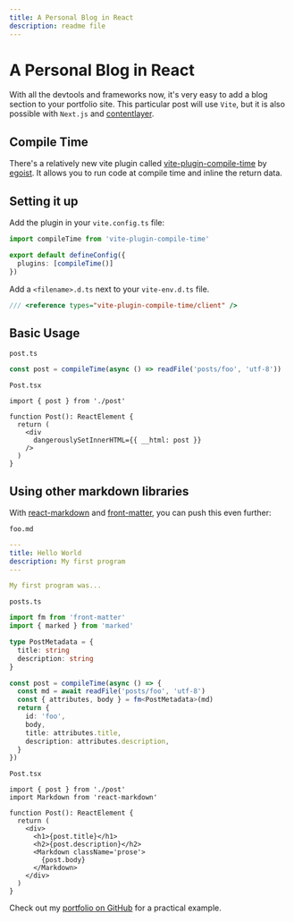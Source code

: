 ```yaml
---
title: A Personal Blog in React
description: readme file
---
```


# A Personal Blog in React

With all the devtools and frameworks now, it's very easy to add a blog section to your portfolio site. This particular post will use `Vite`, but it is also possible with `Next.js` and [contentlayer](https://github.com/contentlayerdev/contentlayer).


## Compile Time

There's a relatively new vite plugin called [vite-plugin-compile-time](https://github.com/egoist/vite-plugin-compile-time) by [egoist](https://github.com/egoist). It allows you to run code at compile time and inline the return data. 

## Setting it up

Add the plugin in your `vite.config.ts` file:

```typescript
import compileTime from 'vite-plugin-compile-time'

export default defineConfig({
  plugins: [compileTime()]
})

```

Add a `<filename>.d.ts` next to your `vite-env.d.ts` file.

```typescript
/// <reference types="vite-plugin-compile-time/client" />
```

## Basic Usage

`post.ts`
```typescript
const post = compileTime(async () => readFile('posts/foo', 'utf-8'))
```

`Post.tsx`
```tsx
import { post } from './post'

function Post(): ReactElement {
  return (
    <div
      dangerouslySetInnerHTML={{ __html: post }}
    />
  )
}
```

## Using other markdown libraries

With [react-markdown](https://github.com/markedjs/marked) and [front-matter](https://github.com/jxson/front-matter), you can push this even further:


`foo.md`
```yaml
---
title: Hello World
description: My first program
---

My first program was...

```

`posts.ts`
```typescript
import fm from 'front-matter'
import { marked } from 'marked'

type PostMetadata = {
  title: string
  description: string
}

const post = compileTime(async () => {
  const md = await readFile('posts/foo', 'utf-8')
  const { attributes, body } = fm<PostMetadata>(md)
  return {
    id: 'foo',
    body,
    title: attributes.title,
    description: attributes.description,
  }
})
```

`Post.tsx`
```tsx
import { post } from './post'
import Markdown from 'react-markdown'

function Post(): ReactElement {
  return (
    <div>
      <h1>{post.title}</h1>
      <h2>{post.description}</h2>
      <Markdown className='prose'>
        {post.body}
      </Markdown>
    </div>
  )
}
```

Check out my [portfolio on GitHub](https://github.com/eric-k-chu/kiyuen) for a practical example.
